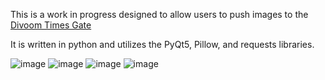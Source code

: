 This is a work in progress designed to allow users to push images to the [ Divoom Times Gate](https://divoom.com/products/time-gate)

It is written in python and utilizes the PyQt5, Pillow, and requests libraries. 

![image](https://github.com/user-attachments/assets/aec23d5c-355e-4532-a289-d3e0bf7334ec)
![image](https://github.com/user-attachments/assets/ccf899c9-f483-4bcf-b985-58d828bc9a16)
![image](https://github.com/user-attachments/assets/48b329f2-7fb4-48c8-8362-c33861607812)
![image](https://github.com/user-attachments/assets/4fd817af-197e-4099-9758-b951653be8ed)
